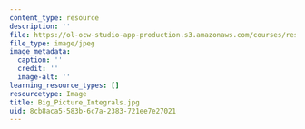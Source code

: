 ```yaml
---
content_type: resource
description: ''
file: https://ol-ocw-studio-app-production.s3.amazonaws.com/courses/res-18-005-highlights-of-calculus-spring-2010/8cb8aca5583b6c7a2383721ee7e27021_Big_Picture_Integrals.jpg
file_type: image/jpeg
image_metadata:
  caption: ''
  credit: ''
  image-alt: ''
learning_resource_types: []
resourcetype: Image
title: Big_Picture_Integrals.jpg
uid: 8cb8aca5-583b-6c7a-2383-721ee7e27021
---
```

